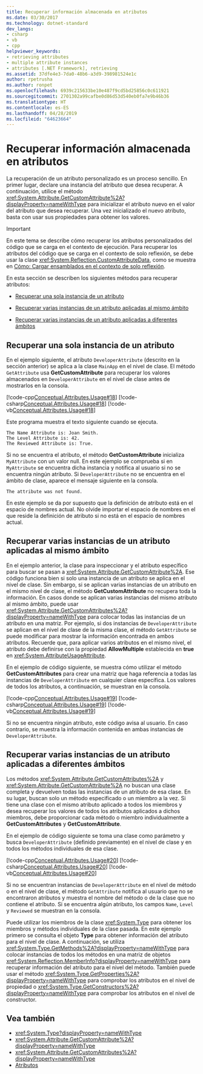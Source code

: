 ```yaml
---
title: Recuperar información almacenada en atributos
ms.date: 03/30/2017
ms.technology: dotnet-standard
dev_langs:
- csharp
- vb
- cpp
helpviewer_keywords:
- retrieving attributes
- multiple attribute instances
- attributes [.NET Framework], retrieving
ms.assetid: 37dfe4e3-7da0-48b6-a3d9-398981524e1c
author: rpetrusha
ms.author: ronpet
ms.openlocfilehash: 6939c215633be10e487f9cd5bd25856c0c611921
ms.sourcegitcommit: 2701302a99cafbe0d86d53d540eb0fa7e9b46b36
ms.translationtype: HT
ms.contentlocale: es-ES
ms.lasthandoff: 04/28/2019
ms.locfileid: "64623664"
---
```

# <a name="retrieving-information-stored-in-attributes"></a>Recuperar información almacenada en atributos
La recuperación de un atributo personalizado es un proceso sencillo. En primer lugar, declare una instancia del atributo que desea recuperar. A continuación, utilice el método <xref:System.Attribute.GetCustomAttribute%2A?displayProperty=nameWithType> para inicializar el atributo nuevo en el valor del atributo que desea recuperar. Una vez inicializado el nuevo atributo, basta con usar sus propiedades para obtener los valores.  
  
> [!IMPORTANT]
>  En este tema se describe cómo recuperar los atributos personalizados del código que se carga en el contexto de ejecución. Para recuperar los atributos del código que se carga en el contexto de solo reflexión, se debe usar la clase <xref:System.Reflection.CustomAttributeData>, como se muestra en [Cómo: Cargar ensamblados en el contexto de solo reflexión](../../../docs/framework/reflection-and-codedom/how-to-load-assemblies-into-the-reflection-only-context.md).  
  
 En esta sección se describen los siguientes métodos para recuperar atributos:  
  
- [Recuperar una sola instancia de un atributo](#cpconretrievingsingleinstanceofattribute)  
  
- [Recuperar varias instancias de un atributo aplicadas al mismo ámbito](#cpconretrievingmultipleinstancesofattributeappliedtosamescope)  
  
- [Recuperar varias instancias de un atributo aplicadas a diferentes ámbitos](#cpconretrievingmultipleinstancesofattributeappliedtodifferentscopes)  
  
<a name="cpconretrievingsingleinstanceofattribute"></a>   
## <a name="retrieving-a-single-instance-of-an-attribute"></a>Recuperar una sola instancia de un atributo  
 En el ejemplo siguiente, el atributo `DeveloperAttribute` (descrito en la sección anterior) se aplica a la clase `MainApp` en el nivel de clase. El método `GetAttribute` usa **GetCustomAttribute** para recuperar los valores almacenados en `DeveloperAttribute` en el nivel de clase antes de mostrarlos en la consola.  
  
 [!code-cpp[Conceptual.Attributes.Usage#18](../../../samples/snippets/cpp/VS_Snippets_CLR/conceptual.attributes.usage/cpp/source3.cpp#18)]
 [!code-csharp[Conceptual.Attributes.Usage#18](../../../samples/snippets/csharp/VS_Snippets_CLR/conceptual.attributes.usage/cs/source3.cs#18)]
 [!code-vb[Conceptual.Attributes.Usage#18](../../../samples/snippets/visualbasic/VS_Snippets_CLR/conceptual.attributes.usage/vb/source3.vb#18)]  
  
 Este programa muestra el texto siguiente cuando se ejecuta.  
  
```  
The Name Attribute is: Joan Smith.  
The Level Attribute is: 42.  
The Reviewed Attribute is: True.  
```  
  
 Si no se encuentra el atributo, el método **GetCustomAttribute** inicializa `MyAttribute` con un valor null. En este ejemplo se comprueba si en `MyAttribute` se encuentra dicha instancia y notifica al usuario si no se encuentra ningún atributo. Si `DeveloperAttribute` no se encuentra en el ámbito de clase, aparece el mensaje siguiente en la consola.  
  
```  
The attribute was not found.   
```  
  
 En este ejemplo se da por supuesto que la definición de atributo está en el espacio de nombres actual. No olvide importar el espacio de nombres en el que reside la definición de atributo si no está en el espacio de nombres actual.  
  
<a name="cpconretrievingmultipleinstancesofattributeappliedtosamescope"></a>   
## <a name="retrieving-multiple-instances-of-an-attribute-applied-to-the-same-scope"></a>Recuperar varias instancias de un atributo aplicadas al mismo ámbito  
 En el ejemplo anterior, la clase para inspeccionar y el atributo específico para buscar se pasan a <xref:System.Attribute.GetCustomAttribute%2A>. Ese código funciona bien si solo una instancia de un atributo se aplica en el nivel de clase. Sin embargo, si se aplican varias instancias de un atributo en el mismo nivel de clase, el método **GetCustomAttribute** no recupera toda la información. En casos donde se aplican varias instancias del mismo atributo al mismo ámbito, puede usar <xref:System.Attribute.GetCustomAttributes%2A?displayProperty=nameWithType> para colocar todas las instancias de un atributo en una matriz. Por ejemplo, si dos instancias de `DeveloperAttribute` se aplican en el nivel de clase de la misma clase, el método `GetAttribute` se puede modificar para mostrar la información encontrada en ambos atributos. Recuerde que, para aplicar varios atributos en el mismo nivel, el atributo debe definirse con la propiedad **AllowMultiple** establecida en **true** en <xref:System.AttributeUsageAttribute>.  
  
 En el ejemplo de código siguiente, se muestra cómo utilizar el método **GetCustomAttributes** para crear una matriz que haga referencia a todas las instancias de `DeveloperAttribute` en cualquier clase específica. Los valores de todos los atributos, a continuación, se muestran en la consola.  
  
 [!code-cpp[Conceptual.Attributes.Usage#19](../../../samples/snippets/cpp/VS_Snippets_CLR/conceptual.attributes.usage/cpp/source3.cpp#19)]
 [!code-csharp[Conceptual.Attributes.Usage#19](../../../samples/snippets/csharp/VS_Snippets_CLR/conceptual.attributes.usage/cs/source3.cs#19)]
 [!code-vb[Conceptual.Attributes.Usage#19](../../../samples/snippets/visualbasic/VS_Snippets_CLR/conceptual.attributes.usage/vb/source3.vb#19)]  
  
 Si no se encuentra ningún atributo, este código avisa al usuario. En caso contrario, se muestra la información contenida en ambas instancias de `DeveloperAttribute`.  
  
<a name="cpconretrievingmultipleinstancesofattributeappliedtodifferentscopes"></a>   
## <a name="retrieving-multiple-instances-of-an-attribute-applied-to-different-scopes"></a>Recuperar varias instancias de un atributo aplicadas a diferentes ámbitos  
 Los métodos <xref:System.Attribute.GetCustomAttributes%2A> y <xref:System.Attribute.GetCustomAttribute%2A> no buscan una clase completa y devuelven todas las instancias de un atributo de esa clase. En su lugar, buscan solo un método especificado o un miembro a la vez. Si tiene una clase con el mismo atributo aplicado a todos los miembros y desea recuperar los valores de todos los atributos aplicados a dichos miembros, debe proporcionar cada método o miembro individualmente a **GetCustomAttributes** y **GetCustomAttribute**.  
  
 En el ejemplo de código siguiente se toma una clase como parámetro y busca `DeveloperAttribute` (definido previamente) en el nivel de clase y en todos los métodos individuales de esa clase.  
  
 [!code-cpp[Conceptual.Attributes.Usage#20](../../../samples/snippets/cpp/VS_Snippets_CLR/conceptual.attributes.usage/cpp/source3.cpp#20)]
 [!code-csharp[Conceptual.Attributes.Usage#20](../../../samples/snippets/csharp/VS_Snippets_CLR/conceptual.attributes.usage/cs/source3.cs#20)]
 [!code-vb[Conceptual.Attributes.Usage#20](../../../samples/snippets/visualbasic/VS_Snippets_CLR/conceptual.attributes.usage/vb/source3.vb#20)]  
  
 Si no se encuentran instancias de `DeveloperAttribute` en el nivel de método o en el nivel de clase, el método `GetAttribute` notifica al usuario que no se encontraron atributos y muestra el nombre del método o de la clase que no contiene el atributo. Si se encuentra algún atributo, los campos `Name`, `Level` y `Reviewed` se muestran en la consola.  
  
 Puede utilizar los miembros de la clase <xref:System.Type> para obtener los miembros y métodos individuales de la clase pasada. En este ejemplo primero se consulta el objeto **Type** para obtener información del atributo para el nivel de clase. A continuación, se utiliza <xref:System.Type.GetMethods%2A?displayProperty=nameWithType> para colocar instancias de todos los métodos en una matriz de objetos <xref:System.Reflection.MemberInfo?displayProperty=nameWithType> para recuperar información del atributo para el nivel del método. También puede usar el método <xref:System.Type.GetProperties%2A?displayProperty=nameWithType> para comprobar los atributos en el nivel de propiedad o <xref:System.Type.GetConstructors%2A?displayProperty=nameWithType> para comprobar los atributos en el nivel de constructor.  
  
## <a name="see-also"></a>Vea también

- <xref:System.Type?displayProperty=nameWithType>
- <xref:System.Attribute.GetCustomAttribute%2A?displayProperty=nameWithType>
- <xref:System.Attribute.GetCustomAttributes%2A?displayProperty=nameWithType>
- [Atributos](../../../docs/standard/attributes/index.md)
